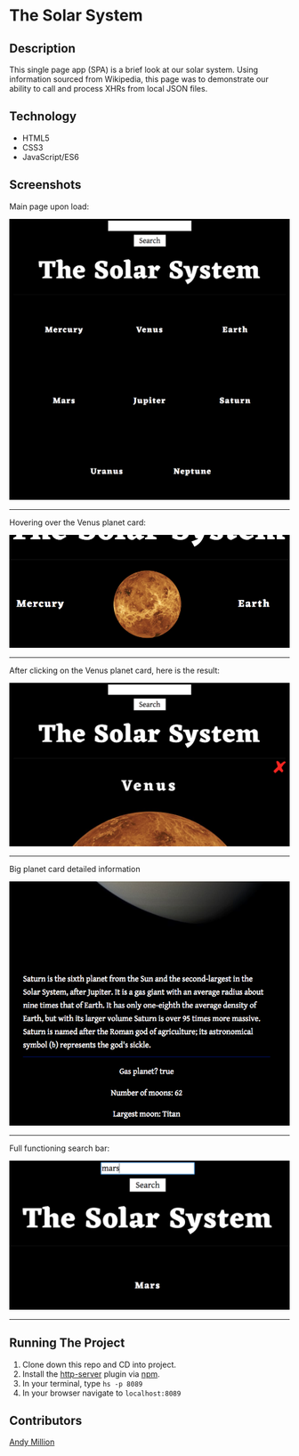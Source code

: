 # The Solar System

## Description
This single page app (SPA) is a brief look at our solar system. Using information sourced from Wikipedia, this page was to demonstrate our ability to call and process XHRs from local JSON files.

## Technology
- HTML5
- CSS3
- JavaScript/ES6

## Screenshots

Main page upon load:

![Main page upon load](https://raw.githubusercontent.com/amillion3/solar-system/master/images/screenshots/main-page-on-load.png)
___
Hovering over the Venus planet card:

![Hovering over the Venus planet card](https://raw.githubusercontent.com/amillion3/solar-system/master/images/screenshots/main-page-hover.png)
___
After clicking on the Venus planet card, here is the result:

![After clicking on the Venus planet card, here is the result](https://raw.githubusercontent.com/amillion3/solar-system/master/images/screenshots/Big-planet-detail1.png)
___
Big planet card detailed information

![Big planet card detailed information](https://raw.githubusercontent.com/amillion3/solar-system/master/images/screenshots/BigPlanet-detail2.png)
___
Full functioning search bar:

![Full functioning search bar](https://raw.githubusercontent.com/amillion3/solar-system/master/images/screenshots/search.png)
___
## Running The Project
1. Clone down this repo and CD into project.
2. Install the [http-server](https://www.npmjs.com/package/http-server) plugin via [npm](https://www.npmjs.com/).
3. In your terminal, type `hs -p 8089`
4. In your browser navigate to `localhost:8089`

## Contributors
[Andy Million](https://github.com/amillion3)